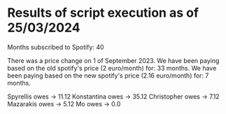 # Results of script execution as of 25/03/2024

Months subscribed to Spotify: 40 

There was a price change on 1 of September 2023. 
We have been paying based on the old spotify's price (2 euro/month) for: 33 months.
We have been paying based on the new spotify's price (2.16 euro/month) for: 7 months.

Spyrellis  owes -> 11.12
Konstantina  owes -> 35.12
Christopher  owes -> 7.12
Mazarakis  owes -> 5.12
Mo  owes -> 0.0
